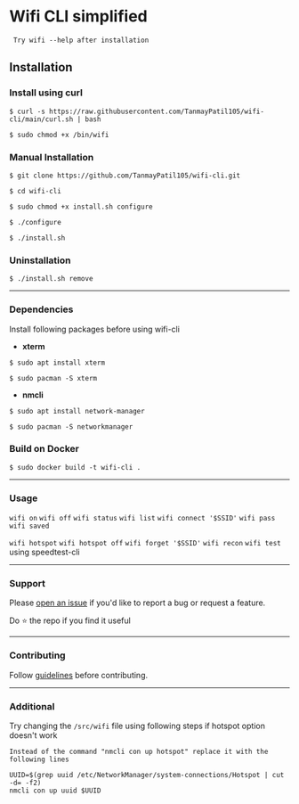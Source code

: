 # Wifi CLI simplified

``` Try wifi --help after installation```

## Installation

### Install using curl

```console
$ curl -s https://raw.githubusercontent.com/TanmayPatil105/wifi-cli/main/curl.sh | bash
```
```console
$ sudo chmod +x /bin/wifi
```

### Manual Installation
```console
$ git clone https://github.com/TanmayPatil105/wifi-cli.git
```
```console
$ cd wifi-cli
```
```console
$ sudo chmod +x install.sh configure
```
```console
$ ./configure
```
```console
$ ./install.sh
```

### Uninstallation

```console
$ ./install.sh remove
```
<hr/>

### Dependencies

Install following packages before using wifi-cli

- **xterm**

```console
$ sudo apt install xterm
```
```console
$ sudo pacman -S xterm
```
- **nmcli**

```console
$ sudo apt install network-manager
```
```console
$ sudo pacman -S networkmanager
```

### Build on Docker
```console
$ sudo docker build -t wifi-cli .
```
<hr/>

### Usage 

```wifi on```
```wifi off```
```wifi status```
```wifi list```
```wifi connect '$SSID'```
```wifi pass```
```wifi saved```

```wifi hotspot```
```wifi hotspot off```
```wifi forget '$SSID'```
```wifi recon```
```wifi test``` using speedtest-cli
<hr/>

### Support
Please [open an issue](https://github.com/TanmayPatil105/wifi-cli/issues/new) if you'd like to report a bug or request a feature.

Do ⭐ the repo if you find it useful
<hr/>

### Contributing
Follow [guidelines](https://github.com/TanmayPatil105/wifi-cli/blob/main/CONTRIBUTING.md) before contributing.

<hr/>

### Additional
Try changing the `/src/wifi` file using following steps if hotspot option doesn't work

```
Instead of the command "nmcli con up hotspot" replace it with the following lines
```
~~~console
UUID=$(grep uuid /etc/NetworkManager/system-connections/Hotspot | cut -d= -f2)
nmcli con up uuid $UUID
~~~
